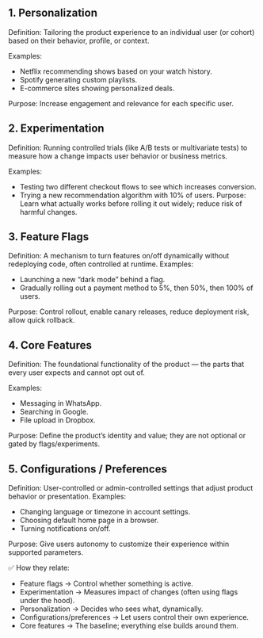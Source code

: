 ## 1. Personalization

Definition: Tailoring the product experience to an individual user (or cohort) based on their behavior, profile, or context.

Examples:
* Netflix recommending shows based on your watch history.
* Spotify generating custom playlists.
* E-commerce sites showing personalized deals.

Purpose: Increase engagement and relevance for each specific user.

## 2. Experimentation

Definition: Running controlled trials (like A/B tests or multivariate tests) to measure how a change impacts user behavior or business metrics.

Examples:
* Testing two different checkout flows to see which increases conversion.
* Trying a new recommendation algorithm with 10% of users.
Purpose: Learn what actually works before rolling it out widely; reduce risk of harmful changes.

## 3. Feature Flags

Definition: A mechanism to turn features on/off dynamically without redeploying code, often controlled at runtime.
Examples:
* Launching a new “dark mode” behind a flag.
* Gradually rolling out a payment method to 5%, then 50%, then 100% of users.

Purpose: Control rollout, enable canary releases, reduce deployment risk, allow quick rollback.

## 4. Core Features

Definition: The foundational functionality of the product — the parts that every user expects and cannot opt out of.

Examples:
* Messaging in WhatsApp.
* Searching in Google.
* File upload in Dropbox.

Purpose: Define the product’s identity and value; they are not optional or gated by flags/experiments.

## 5. Configurations / Preferences

Definition: User-controlled or admin-controlled settings that adjust product behavior or presentation.
Examples:
* Changing language or timezone in account settings.
* Choosing default home page in a browser.
* Turning notifications on/off.

Purpose: Give users autonomy to customize their experience within supported parameters.

✅ How they relate:
* Feature flags → Control whether something is active.
* Experimentation → Measures impact of changes (often using flags under the hood).
* Personalization → Decides who sees what, dynamically.
* Configurations/preferences → Let users control their own experience.
* Core features → The baseline; everything else builds around them.